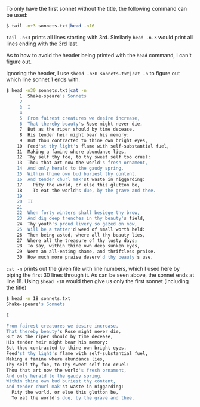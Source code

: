 To only have the first sonnet without the title, the following command can be used:

```bash
$ tail -n+3 sonnets-txt|head -n16
```

`tail -n+3` prints all lines starting with 3rd. Similarly `head -n-3` would print all lines ending with the 3rd last.

As to how to avoid the header being printed with the `head` command, I can't figure out.

Ignoring the header, I use `$head -n30 sonnets.txt|cat -n` to figure out which line sonnet 1 ends with:

```bash
$ head -n30 sonnets.txt|cat -n
     1	Shake-speare's Sonnets
     2	
     3	I
     4	
     5	From fairest creatures we desire increase,
     6	That thereby beauty's Rose might never die,
     7	But as the riper should by time decease,
     8	His tender heir might bear his memory:
     9	But thou contracted to thine own bright eyes,
    10	Feed'st thy light's flame with self-substantial fuel,
    11	Making a famine where abundance lies,
    12	Thy self thy foe, to thy sweet self too cruel:
    13	Thou that art now the world's fresh ornament,
    14	And only herald to the gaudy spring,
    15	Within thine own bud buriest thy content,
    16	And tender churl mak'st waste in niggarding:
    17	  Pity the world, or else this glutton be,
    18	  To eat the world's due, by the grave and thee.
    19	
    20	II
    21	
    22	When forty winters shall besiege thy brow,
    23	And dig deep trenches in thy beauty's field,
    24	Thy youth's proud livery so gazed on now,
    25	Will be a tatter'd weed of small worth held:
    26	Then being asked, where all thy beauty lies,
    27	Where all the treasure of thy lusty days;
    28	To say, within thine own deep sunken eyes,
    29	Were an all-eating shame, and thriftless praise.
    30	How much more praise deserv'd thy beauty's use,
```

`cat -n` prints out the given file with line numbers, which I used here by piping the first 30 lines through it. 
As can be seen above, the sonnet ends at line 18. Using `$head -18` would then give us only the first sonnet (including the title)

```bash
$ head -n 18 sonnets.txt 
Shake-speare's Sonnets

I

From fairest creatures we desire increase,
That thereby beauty's Rose might never die,
But as the riper should by time decease,
His tender heir might bear his memory:
But thou contracted to thine own bright eyes,
Feed'st thy light's flame with self-substantial fuel,
Making a famine where abundance lies,
Thy self thy foe, to thy sweet self too cruel:
Thou that art now the world's fresh ornament,
And only herald to the gaudy spring,
Within thine own bud buriest thy content,
And tender churl mak'st waste in niggarding:
  Pity the world, or else this glutton be,
  To eat the world's due, by the grave and thee.
```